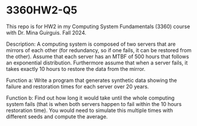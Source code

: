 # 3360HW2-Q5
This repo is for HW2 in my Computing System Fundamentals (3360) course with Dr. Mina Guirguis. Fall 2024.

Description: A computing system is composed of two servers that are mirrors of each other (for redundancy, so if one
fails, it can be restored from the other). Assume that each server has an MTBF of 500 hours that follows an
exponential distribution. Furthermore assume that when a server fails, it takes exactly 10 hours to restore
the data from the mirror.

Function a:
Write a program that generates synthetic data showing the failure and restoration times for each server
over 20 years.

Function b:
Find out how long it would take until the whole computing system fails (that is when both servers
happen to fail within the 10 hours restoration time). You would need to simulate this multiple times with
different seeds and compute the average.
